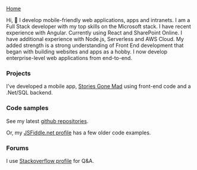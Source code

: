 [Home](https://bumbleb2na.github.io)  
  
Hi, 👋 I develop mobile-friendly web applications, apps and intranets. I am a Full Stack developer with my top skills on the Microsoft stack. I have recent experience with Angular. Currently using React and SharePoint Online. I have additional experience with Node.js, Serverless and AWS Cloud. My added strength is a strong understanding of Front End development that began with building websites and apps as a hobby. I now develop enterprise-level web applications from end-to-end.
  
### Projects
I've developed a mobile app, [Stories Gone Mad](https://mobilewebsmart.com/StoriesGoneMad) using front-end code and a .Net/SQL backend.

### Code samples
See my latest [github repositories](https://github.com/BumbleB2na?tab=repositories).

Or, my [JSFiddle.net profile](https://jsfiddle.net/user/BumbleB2na/fiddles/) has a few older code examples.  
  
### Forums
I use [Stackoverflow profile](http://stackoverflow.com/users/285714/bumbleb2na) for Q&A.
